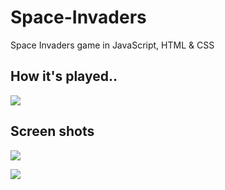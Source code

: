# Space-Invaders
Space Invaders game in JavaScript, HTML &amp; CSS

## How it's played..

![](https://i.imgur.com/RUWw7fy.gif)

## Screen shots

![](https://i.imgur.com/4qiDjKS.png)

![](https://i.imgur.com/mZJTXiS.png)
